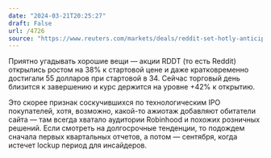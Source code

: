 ```yaml
---
date: "2024-03-21T20:25:27"
draft: False
url: /4726
source: "https://www.reuters.com/markets/deals/reddit-set-hotly-anticipated-debut-after-pricing-ipo-top-range-2024-03-21/"
---
```


Приятно угадывать хорошие вещи — акции RDDT (то есть Reddit) открылись ростом на 38% к стартовой цене и даже кратковременно достигали 55 долларов при стартовой в 34. Сейчас торговый день близится к завершению и курс держится на уровне +42% к открытию.

Это скорее признак соскучившихся по технологическим IPO покупателей, хотя, возможно, какой-то ажиотаж добавляют обитатели сайта — там всегда хватало аудитории Robinhood и похожих розничных решений. Если смотреть на долгосрочные тенденции, то подождем сначала первых квартальных отчетов, а потом — сентября, когда истечет lockup период для инсайдеров.
